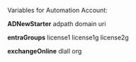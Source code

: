 Variables for Automation Account:

**ADNewStarter**
adpath
domain
uri

**entraGroups**
license1
license1g
license2g

**exchangeOnline**
dlall
org
